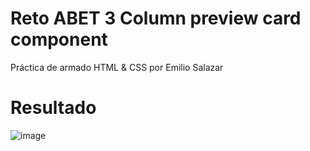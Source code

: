 # Reto ABET 3 Column preview card component
Práctica de armado HTML & CSS por Emilio Salazar 
# Resultado  
![image](https://user-images.githubusercontent.com/96396369/197577696-263b6a23-4c69-40af-89d3-57320de42f93.png)
